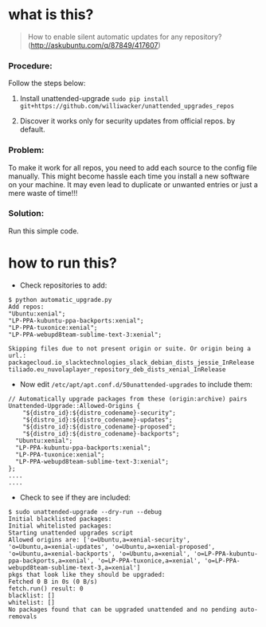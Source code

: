 

#  what is this?
> How to enable silent automatic updates for any repository?(http://askubuntu.com/q/87849/417607)

### Procedure:
Follow the steps below:

1. Install unattended-upgrade
```sudo pip install git+https://github.com/williwacker/unattended_upgrades_repos```

2. Discover it works only for security updates from official repos. by default.

### Problem:
To make it work for all repos, you need to add each source to the config file manually. This might become hassle each time you install a new software on your machine. It may even lead to duplicate or unwanted entries or just a mere waste of time!!!

### Solution:
Run this simple code. 
# how to run this?
* Check repositories to add:
```
$ python automatic_upgrade.py 
Add repos:
"Ubuntu:xenial";
"LP-PPA-kubuntu-ppa-backports:xenial";
"LP-PPA-tuxonice:xenial";
"LP-PPA-webupd8team-sublime-text-3:xenial";

Skipping files due to not present origin or suite. Or origin being a url.:
packagecloud.io_slacktechnologies_slack_debian_dists_jessie_InRelease
tiliado.eu_nuvolaplayer_repository_deb_dists_xenial_InRelease
```

* Now edit `/etc/apt/apt.conf.d/50unattended-upgrades` to include them:
```
// Automatically upgrade packages from these (origin:archive) pairs
Unattended-Upgrade::Allowed-Origins {
	"${distro_id}:${distro_codename}-security";
	"${distro_id}:${distro_codename}-updates";
	"${distro_id}:${distro_codename}-proposed";
	"${distro_id}:${distro_codename}-backports";
  "Ubuntu:xenial";
  "LP-PPA-kubuntu-ppa-backports:xenial";
  "LP-PPA-tuxonice:xenial";
  "LP-PPA-webupd8team-sublime-text-3:xenial";
};
....
....
```
* Check to see if they are included:
``` 
$ sudo unattended-upgrade --dry-run --debug
Initial blacklisted packages: 
Initial whitelisted packages: 
Starting unattended upgrades script
Allowed origins are: ['o=Ubuntu,a=xenial-security', 'o=Ubuntu,a=xenial-updates', 'o=Ubuntu,a=xenial-proposed', 'o=Ubuntu,a=xenial-backports', 'o=Ubuntu,a=xenial', 'o=LP-PPA-kubuntu-ppa-backports,a=xenial', 'o=LP-PPA-tuxonice,a=xenial', 'o=LP-PPA-webupd8team-sublime-text-3,a=xenial']
pkgs that look like they should be upgraded: 
Fetched 0 B in 0s (0 B/s)                                                                                  
fetch.run() result: 0
blacklist: []
whitelist: []
No packages found that can be upgraded unattended and no pending auto-removals
```
